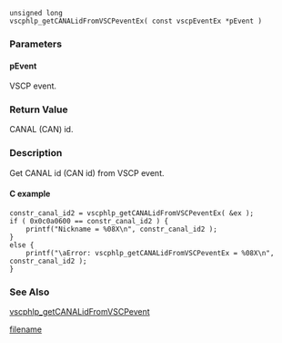 

```clike
unsigned long 
vscphlp_getCANALidFromVSCPeventEx( const vscpEventEx *pEvent )
```
### Parameters

#### pEvent
VSCP event.

### Return Value
CANAL (CAN) id.

### Description
Get CANAL id (CAN id) from VSCP event. 

#### C example

```clike
constr_canal_id2 = vscphlp_getCANALidFromVSCPeventEx( &ex ); 
if ( 0x0c0a0600 == constr_canal_id2 ) {
    printf("Nickname = %08X\n", constr_canal_id2 );
}
else {
    printf("\aError: vscphlp_getCANALidFromVSCPeventEx = %08X\n", constr_canal_id2 );
} 
```

### See Also
[vscphlp_getCANALidFromVSCPevent](vscphlp_getcanalidfromvscpevent.md)



[filename](./bottom_copyright.md ':include')